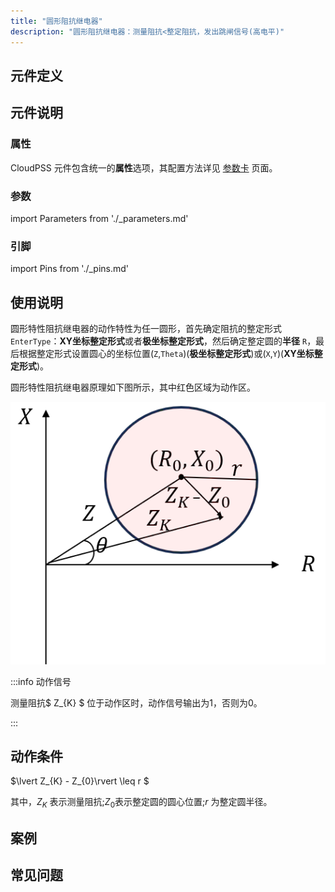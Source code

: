 ```yaml
---
title: "圆形阻抗继电器"
description: "圆形阻抗继电器：测量阻抗<整定阻抗，发出跳闸信号(高电平)"
---
```


## 元件定义

## 元件说明



### 属性

CloudPSS 元件包含统一的**属性**选项，其配置方法详见 [参数卡](docs/documents/software/10-xstudio/20-simstudio/40-workbench/20-function-zone/30-design-tab/30-param-panel/index.md) 页面。

### 参数

import Parameters from './_parameters.md'

<Parameters/>

### 引脚

import Pins from './_pins.md'

<Pins/>

## 使用说明
圆形特性阻抗继电器的动作特性为任一圆形，首先确定阻抗的整定形式 `EnterType`：**XY坐标整定形式**或者**极坐标整定形式**，然后确定整定圆的**半径** `R`，最后根据整定形式设置圆心的坐标位置(`Z`,`Theta`)(**极坐标整定形式**)或(`X`,`Y`)(**XY坐标整定形式**)。

圆形特性阻抗继电器原理如下图所示，其中红色区域为动作区。


![原理图](./_circlerelay.png)



:::info 动作信号

测量阻抗$ Z_{K} $ 位于动作区时，动作信号输出为1，否则为0。

:::

## 动作条件
$\lvert Z_{K} - Z_{0}\rvert  \leq r $

其中，$Z_{K}$ 表示测量阻抗;$Z_{0}$表示整定圆的圆心位置;$r$ 为整定圆半径。

## 案例

## 常见问题

